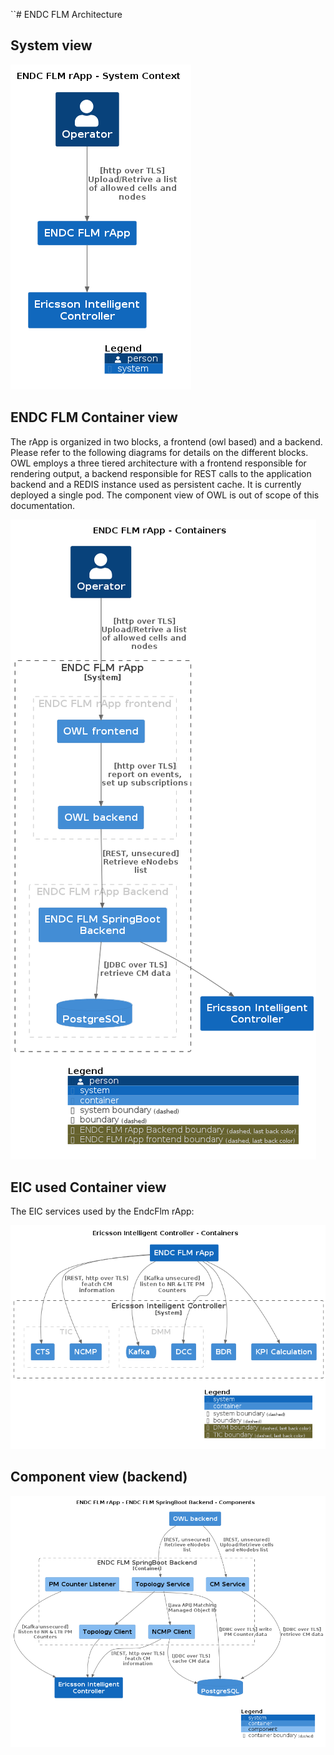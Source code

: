``# ENDC FLM Architecture

<!--
Images were generated by [Structurizr](https://structurizr.com/).

To run use this tool locally run the following command:
`docker run -d --rm -p 8080:8080 -u $(id -u):$(id -g) -v <document_folder>:/usr/local/structurizr structurizr/lite`
where document_folder is the path to the folder containing the .dsl file.

To generate the images (plantuml format) run the following command:
docker run --rm -it -v $(pwd)/doc/Architecture_Overview:/docs extenda/structurizr-to-png
-->

## System view

![System view](./images/structurizr-SystemView.png)

## ENDC FLM Container view

The rApp is organized in two blocks, a frontend (owl based) and a backend.
Please refer to the following diagrams for details on the different blocks.
OWL employs a three tiered architecture with a frontend responsible for rendering output,
a backend responsible for REST calls to the application backend and a REDIS instance used as persistent cache.
It is currently deployed a single pod. The component view of OWL is out of scope of this documentation.

![System view](./images/structurizr-EndcFlmContainerView.png)

## EIC used Container view

The EIC services used by the EndcFlm rApp:

![System view](./images/structurizr-EICContainerView.png)

## Component view (backend)


![System view](./images/structurizr-BackendComponentView.png)

